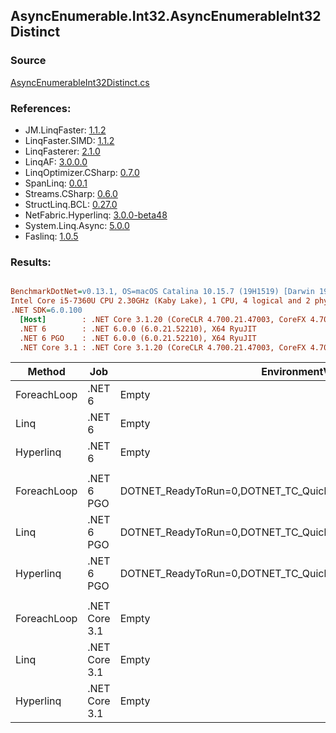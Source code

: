 ﻿## AsyncEnumerable.Int32.AsyncEnumerableInt32Distinct

### Source
[AsyncEnumerableInt32Distinct.cs](../LinqBenchmarks/AsyncEnumerable/Int32/AsyncEnumerableInt32Distinct.cs)

### References:
- JM.LinqFaster: [1.1.2](https://www.nuget.org/packages/JM.LinqFaster/1.1.2)
- LinqFaster.SIMD: [1.1.2](https://www.nuget.org/packages/LinqFaster.SIMD/1.0.3)
- LinqFasterer: [2.1.0](https://www.nuget.org/packages/LinqFasterer/2.1.0)
- LinqAF: [3.0.0.0](https://www.nuget.org/packages/LinqAF/3.0.0.0)
- LinqOptimizer.CSharp: [0.7.0](https://www.nuget.org/packages/LinqOptimizer.CSharp/0.7.0)
- SpanLinq: [0.0.1](https://www.nuget.org/packages/SpanLinq/0.0.1)
- Streams.CSharp: [0.6.0](https://www.nuget.org/packages/Streams.CSharp/0.6.0)
- StructLinq.BCL: [0.27.0](https://www.nuget.org/packages/StructLinq/0.27.0)
- NetFabric.Hyperlinq: [3.0.0-beta48](https://www.nuget.org/packages/NetFabric.Hyperlinq/3.0.0-beta48)
- System.Linq.Async: [5.0.0](https://www.nuget.org/packages/System.Linq.Async/5.0.0)
- Faslinq: [1.0.5](https://www.nuget.org/packages/Faslinq/1.0.5)

### Results:
``` ini

BenchmarkDotNet=v0.13.1, OS=macOS Catalina 10.15.7 (19H1519) [Darwin 19.6.0]
Intel Core i5-7360U CPU 2.30GHz (Kaby Lake), 1 CPU, 4 logical and 2 physical cores
.NET SDK=6.0.100
  [Host]        : .NET Core 3.1.20 (CoreCLR 4.700.21.47003, CoreFX 4.700.21.47101), X64 RyuJIT
  .NET 6        : .NET 6.0.0 (6.0.21.52210), X64 RyuJIT
  .NET 6 PGO    : .NET 6.0.0 (6.0.21.52210), X64 RyuJIT
  .NET Core 3.1 : .NET Core 3.1.20 (CoreCLR 4.700.21.47003, CoreFX 4.700.21.47101), X64 RyuJIT


```
|      Method |           Job |                                                EnvironmentVariables |       Runtime | Count |     Mean |   Error |   StdDev |        Ratio | RatioSD | Allocated |
|------------ |-------------- |-------------------------------------------------------------------- |-------------- |------ |---------:|--------:|---------:|-------------:|--------:|----------:|
| ForeachLoop |        .NET 6 |                                                               Empty |      .NET 6.0 |   100 | 172.2 ms | 1.65 ms |  1.46 ms |     baseline |         |     21 KB |
|        Linq |        .NET 6 |                                                               Empty |      .NET 6.0 |   100 | 173.9 ms | 1.86 ms |  1.74 ms | 1.01x slower |   0.01x |     22 KB |
|   Hyperlinq |        .NET 6 |                                                               Empty |      .NET 6.0 |   100 | 174.6 ms | 1.85 ms |  1.73 ms | 1.01x slower |   0.01x |     77 KB |
|             |               |                                                                     |               |       |          |         |          |              |         |           |
| ForeachLoop |    .NET 6 PGO | DOTNET_ReadyToRun=0,DOTNET_TC_QuickJitForLoops=1,DOTNET_TieredPGO=1 |      .NET 6.0 |   100 | 172.9 ms | 1.99 ms |  1.86 ms |     baseline |         |     21 KB |
|        Linq |    .NET 6 PGO | DOTNET_ReadyToRun=0,DOTNET_TC_QuickJitForLoops=1,DOTNET_TieredPGO=1 |      .NET 6.0 |   100 | 173.4 ms | 1.37 ms |  1.28 ms | 1.00x slower |   0.01x |     22 KB |
|   Hyperlinq |    .NET 6 PGO | DOTNET_ReadyToRun=0,DOTNET_TC_QuickJitForLoops=1,DOTNET_TieredPGO=1 |      .NET 6.0 |   100 | 174.2 ms | 1.70 ms |  1.59 ms | 1.01x slower |   0.01x |     77 KB |
|             |               |                                                                     |               |       |          |         |          |              |         |           |
| ForeachLoop | .NET Core 3.1 |                                                               Empty | .NET Core 3.1 |   100 | 174.3 ms | 3.46 ms | 10.15 ms |     baseline |         |     17 KB |
|        Linq | .NET Core 3.1 |                                                               Empty | .NET Core 3.1 |   100 | 173.3 ms | 3.44 ms |  3.69 ms | 1.07x slower |   0.17x |     21 KB |
|   Hyperlinq | .NET Core 3.1 |                                                               Empty | .NET Core 3.1 |   100 | 175.4 ms | 1.60 ms |  1.49 ms | 1.07x slower |   0.17x |     73 KB |
